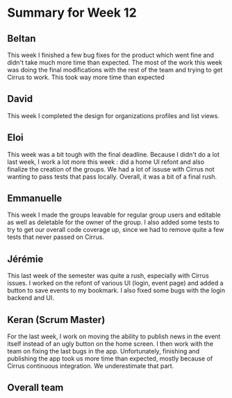 # Summary for Week 12

## Beltan

This week I finished a few bug fixes for the product which went fine and didn't take much more time than expected. The most of the work this week was doing the final modifications with the rest of the team and trying to get Cirrus to work. This took way more time than expected

## David

This week I completed the design for organizations profiles and list views. 


## Eloi 
This week was a bit tough with the final deadline. Because I didn't do a lot last week, I work a lot more this week : did a home UI refont and also finalize the creation of the groups. We had a lot of issuse with Cirrus not wanting to pass tests that pass locally. Overall, it was a bit of a final rush.


## Emmanuelle

This week I made the groups leavable for regular group users and editable as well as deletable for the owner of the group. I also added some tests to try to get our overall code coverage up, since we had to remove quite a few tests that never passed on Cirrus.


## Jérémie 
This last week of the semester was quite a rush, especially with Cirrus issues. I worked on the refont of various UI (login, event page) and added a button to save events to my bookmark. I also fixed some bugs with the login backend and UI.


## Keran (Scrum Master)

For the last week, I work on moving the ability to publish news in the event itself instead of an ugly button on the home screen. I then work with the team on fixing the last bugs in the app. Unfortunately, finishing and publishing the app took us more time than expected, mostly because of Cirrus continuous integration. We underestimate that part.

## Overall team


